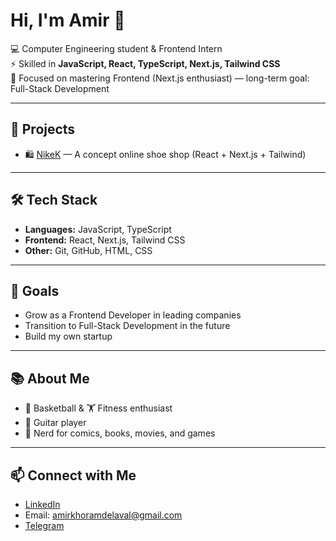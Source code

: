 # Hi, I'm Amir 👋

💻 Computer Engineering student & Frontend Intern  
⚡ Skilled in **JavaScript, React, TypeScript, Next.js, Tailwind CSS**  
🎯 Focused on mastering Frontend (Next.js enthusiast) — long-term goal: Full-Stack Development  

---

## 🚀 Projects
- 🛍️ [NikeK](https://your-deployed-link.com) — A concept online shoe shop (React + Next.js + Tailwind)

---

## 🛠️ Tech Stack
- **Languages:** JavaScript, TypeScript  
- **Frontend:** React, Next.js, Tailwind CSS  
- **Other:** Git, GitHub, HTML, CSS  

---

## 🎯 Goals
- Grow as a Frontend Developer in leading companies  
- Transition to Full-Stack Development in the future  
- Build my own startup  

---

## 📚 About Me
- 🏀 Basketball & 🏋️ Fitness enthusiast  
- 🎸 Guitar player  
- 📖 Nerd for comics, books, movies, and games  

---

## 📫 Connect with Me
- [LinkedIn](https://www.linkedin.com/in/amir-khorramdel-avval)
- Email: amirkhoramdelaval@gmail.com
- [Telegram](https://t.me/RoyaleBurger)

